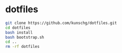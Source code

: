 # dotfiles

```sh
git clone https://github.com/kunschg/dotfiles.git
cd dotfiles
bash install
bash bootstrap.sh
cd ..
rm -rf dotfiles
```
